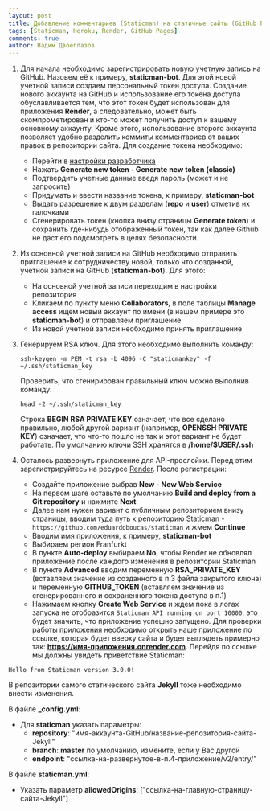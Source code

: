 ```yaml
---
layout: post
title: Добавление комментариев (Staticman) на статичные сайты (GitHub Pages). Альтернатива Heroku.
tags: [Staticman, Heroku, Render, GitHub Pages]
comments: true
author: Вадим Двоеглазов
---
```


1. Для начала необходимо зарегистрировать новую учетную запись на GitHub. Назовем её к примеру, **staticman-bot**. Для этой новой учетной записи создаем персональный токен доступа.
   Создание нового аккаунта на GitHub и использование его токена доступа обуславливается тем, что этот токен будет использован для приложения **Render**, а следовательно, может быть скомпрометирован
   и кто-то может получить доступ к вашему основному аккаунту. Кроме этого, использование второго аккаунта позволяет удобно разделить коммиты комментариев от ваших правок в репозитории сайта.
   Для создание токена необходимо:
   - Перейти в [настройки разработчика](https://github.com/settings/tokens)
   - Нажать **Generate new token - Generate new token (classic)**
   - Подтвердить учетные данные введя пароль (может и не запросить)
   - Придумать и ввести название токена, к примеру, **staticman-bot**
   - Выдать разрешение к двум разделам (**repo** и **user**) отметив их галочками
   - Сгенерировать токен (кнопка внизу страницы **Generate token**) и сохранить где-нибудь отображенный токен, так как далее Github не даст его подсмотреть в целях безопасности.
2. Из основной учетной записи на GitHub необходимо отправить приглашение к сотрудничеству новой, только что созданной, учетной записи на GitHub (**staticman-bot**).
   Для этого:
   - На основной учетной записи переходим в настройки репозитория
   - Кликаем по пункту меню **Collaborators**, в поле таблицы **Manage access** ищем новый аккаунт по имени (в нашем примере это **staticman-bot**) и отправляем приглашение
   - Из новой учетной записи необходимо принять приглашение
3. Генерируем RSA ключ. Для этого необходимо выполнить команду:

   `ssh-keygen -m PEM -t rsa -b 4096 -C "staticmankey" -f ~/.ssh/staticman_key`

   Проверить, что сгенирирован правильный ключ можно выполнив команду:

   `head -2 ~/.ssh/staticman_key`

   Строка **BEGIN RSA PRIVATE KEY** означает, что все сделано правильно, любой другой вариант (например, **OPENSSH PRIVATE KEY**) означает, что что-то пошло не так и этот вариант не будет работать.
   По умолчанию ключи SSH хранятся в **/home/$USER/.ssh**
   
4. Осталось развернуть приложение для API-прослойки. Перед этим зарегистрируйтесь на ресурсе [Render](https://render.com/). После регистрации:
   - Создайте приложение выбрав **New - New Web Service**
   - На первом шаге оставьте по умолчанию **Build and deploy from a Git repository** и нажмите **Next**
   - Далее нам нужен вариант с публичным репозиторием внизу страницы, вводим туда путь к репозиторию Staticman - `https://github.com/eduardoboucas/staticman` и жмем **Continue**
   - Вводим имя приложения, к примеру, **staticman-bot**
   - Выбираем регион Franfurkt
   - В пункте **Auto-deploy** выбираем **No**, чтобы Render не обновлял приложение после каждого изменения в репозитории Staticman
   - В пункте **Advanced** вводим переменную **RSA_PRIVATE_KEY** (вставляем значение из созданного в п.3 файла закрытого ключа) и переменную **GITHUB_TOKEN** (вставляем значение из сгенерированного и сохраненного токена доступа в п.1)
   - Нажимаем кнопку **Create Web Service** и ждем пока в логах запуска не отобразится `Staticman API running on port 10000`, это будет значить, что приложение успешно запущено.
Для проверки работы приложения необходимо открыть наше приложение по ссылке, которая будет вверху сайта и будет выглядеть примерно так: **https://имя-приложения.onrender.com**. Перейдя по ссылке мы должны увидеть приветствие Staticman:

`Hello from Staticman version 3.0.0!`

В репозитории самого статического сайта **Jekyll** тоже необходимо внести изменения.

В файле **_config.yml**:
- Для **staticman** указать параметры:
  - **repository**: "имя-аккаунта-GitHub/название-репозитория-сайта-Jekyll"
  - **branch**: **master** по умолчанию, измените, если у Вас другой
  - **endpoint**: "ссылка-на-развернутое-в-п.4-приложение/v2/entry/"

В файле **staticman.yml**:
- Указать параметр **allowedOrigins**: ["ссылка-на-главную-страницу-сайта-Jekyll"]
